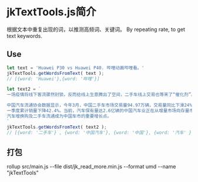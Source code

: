 # jkTextTools.js简介

根据文本中重复出现的词，以推测高频词、关键词。
By repeating rate, to get text keywords.

## Use

```javascript
let text = 'Huawei P30 vs Huawei P40. 哔哩动画哔哩看。'
jkTextTools.getWordsFromText( text );
// [{word: 'Huawei'},{word: '哔哩'}]

let text2 = `
一场疫情将线下客流骤然封锁，反而给线上生意腾出了空间，二手车线上交易也等来了“催化剂”。

中国汽车流通协会数据显示，今年3月，中国二手车市场交易量94.97万辆，交易量同比下滑24%，而3月新车销量同比下降43.3%，
一季度累计销量下降42.4%。当前，汽车保有量达2.6亿辆的中国汽车业正在从增量市场向存量市场扩大，
汽车增换购及二手车流通成为中国车市的重要增长点。
`
jkTextTools.getWordsFromText( text2 );
// [{word: '二手车'} , {word: '中国汽车'}, {word: '中国'}, {word: '汽车' }, {word: '交易'}, ... ]
```

## 打包

rollup src/main.js --file dist/jk_read_more.min.js --format umd --name "jkTextTools"
